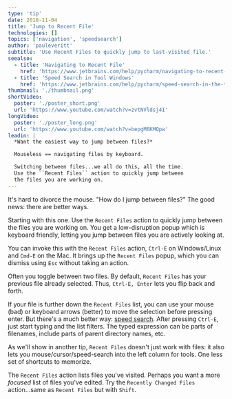 ```yaml
---
type: 'tip'
date: 2018-11-04
title: 'Jump to Recent File'
technologies: []
topics: ['navigation', 'speedsearch']
author: 'pauleveritt'
subtitle: 'Use Recent Files to quickly jump to last-visited file.'
seealso:
  - title: 'Navigating to Recent File'
    href: 'https://www.jetbrains.com/help/pycharm/navigating-to-recent-file.html'
  - title: 'Speed Search in Tool Windows'
    href: 'https://www.jetbrains.com/help/pycharm/speed-search-in-the-tool-windows.html'
thumbnail: './thumbnail.png'
shortVideo:
  poster: './poster_short.png'
  url: 'https://www.youtube.com/watch?v=zvtNVldsj4I'
longVideo:
  poster: './poster_long.png'
  url: 'https://www.youtube.com/watch?v=bepgM6KMQpw'
leadin: |
  *Want the easiest way to jump between files?*

  Mouseless == navigating files by keyboard.

  Switching between files...we all do this, all the time. 
  Use the ``Recent Files`` action to quickly jump between 
  the files you are working on.
---
```


It's hard to divorce the mouse. "How do I jump between files?" The
good news: there are better ways.

Starting with this one. Use the `Recent Files` action to quickly
jump between the files you are working on. You get a low-disruption
popup which is keyboard friendly, letting you jump between files you
are actively looking at.

You can invoke this with the `Recent Files` action, `Ctrl-E` on
Windows/Linux and `Cmd-E` on the Mac. It brings up the `Recent Files`
popup, which you can dismiss using `Esc` without taking an action.

Often you toggle between two files. By default, `Recent Files` has
your previous file already selected. Thus, `Ctrl-E, Enter` lets you
flip back and forth.

If your file is further down the `Recent Files` list, you can use
your mouse (bad) or keyboard arrows (better) to move the selection
before pressing enter. But there's a much better way:
[speed search](https://www.jetbrains.com/help/pycharm/speed-search-in-the-tool-windows.html).
After pressing `Ctrl-E`, just start typing and the list filters. The
typed expression can be parts of filenames, include parts of parent
directory names, etc.

As we'll show in another tip, `Recent Files` doesn't just work with
files: it also lets you mouse/cursor/speed-search into the left
column for tools. One less set of shortcuts to memorize.

The `Recent Files` action lists files you've visited. Perhaps you want
a more _focused_ list of files you've edited. Try the
`Recently Changed Files` action...same as `Recent Files` but with
`Shift`.
